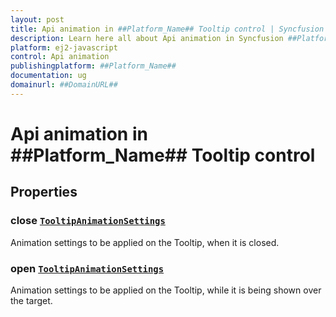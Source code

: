 ```yaml
---
layout: post
title: Api animation in ##Platform_Name## Tooltip control | Syncfusion
description: Learn here all about Api animation in Syncfusion ##Platform_Name## Tooltip control of Syncfusion Essential JS 2 and more.
platform: ej2-javascript
control: Api animation 
publishingplatform: ##Platform_Name##
documentation: ug
domainurl: ##DomainURL##
---
```


# Api animation in ##Platform_Name## Tooltip control

## Properties

### close [`TooltipAnimationSettings`](./api-tooltipAnimationSettings.html)

Animation settings to be applied on the Tooltip, when it is closed.

### open [`TooltipAnimationSettings`](./api-tooltipAnimationSettings.html)

Animation settings to be applied on the Tooltip, while it is being shown over the target.
